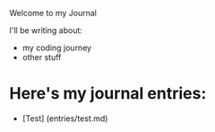 Welcome to my Journal

I'll be writing about:

* my coding journey
* other stuff

# Here's my journal entries:

- [Test] (entries/test.md)

